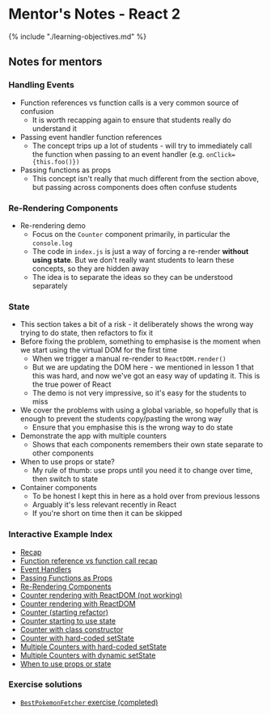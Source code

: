# Mentor's Notes - React 2

{% include "./learning-objectives.md" %}

## Notes for mentors

### Handling Events

- Function references vs function calls is a very common source of confusion
  - It is worth recapping again to ensure that students really do understand it
- Passing event handler function references
  - The concept trips up a lot of students - will try to immediately call the function when passing to an event handler (e.g. `onClick={this.foo()})`
- Passing functions as props
  - This concept isn't really that much different from the section above, but passing across components does often confuse students

### Re-Rendering Components

- Re-rendering demo
  - Focus on the `Counter` component primarily, in particular the `console.log`
  - The code in `index.js` is just a way of forcing a re-render **without using state**. But we don't really want students to learn these concepts, so they are hidden away
  - The idea is to separate the ideas so they can be understood separately

### State

- This section takes a bit of a risk - it deliberately shows the wrong way trying to do state, then refactors to fix it
- Before fixing the problem, something to emphasise is the moment when we start using the virtual DOM for the first time
  - When we trigger a manual re-render to `ReactDOM.render()`
  - But we are updating the DOM here - we mentioned in lesson 1 that this was hard, and now we've got an easy way of updating it. This is the true power of React
  - The demo is not very impressive, so it's easy for the students to miss
- We cover the problems with using a global variable, so hopefully that is enough to prevent the students copy/pasting the wrong way
  - Ensure that you emphasise this is the wrong way to do state
- Demonstrate the app with multiple counters
  - Shows that each components remembers their own state separate to other components
- When to use props or state?
  - My rule of thumb: use props until you need it to change over time, then switch to state
- Container components
  - To be honest I kept this in here as a hold over from previous lessons
  - Arguably it's less relevant recently in React
  - If you're short on time then it can be skipped

### Interactive Example Index

- [Recap](https://codesandbox.io/s/react-2-recap-7zvk9n1950?file=/src/HelloMentor.js)
- [Function reference vs function call recap](https://jsbin.com/xudukezaje/edit?js,console)
- [Event Handlers](https://codesandbox.io/s/event-handlers-cc3h7?file=/src/ClickLogger.js)
- [Passing Functions as Props](https://codesandbox.io/s/passing-functions-as-props-zqlnmo16y3?file=/src/ClickLoggerApp.js)
- [Re-Rendering Components](https://codesandbox.io/s/force-component-re-rendering-llow115pll?file=/src/Counter.js)
- [Counter rendering with ReactDOM (not working)](https://codesandbox.io/s/voqzrx5ny)
- [Counter rendering with ReactDOM](https://codesandbox.io/s/llow115pll)
- [Counter (starting refactor)](https://codesandbox.io/s/pjlro5rop7)
- [Counter starting to use state](https://codesandbox.io/s/42y7xqj700)
- [Counter with class constructor](https://codesandbox.io/s/1oyxx4lzz7)
- [Counter with hard-coded setState](https://codesandbox.io/s/n714vmyk5l)
- [Multiple Counters with hard-coded setState](https://codesandbox.io/s/v8165mq503)
- [Multiple Counters with dynamic setState](https://codesandbox.io/s/qxz27q9y4)
- [When to use props or state](https://codesandbox.io/s/9wl90npk4)

### Exercise solutions

- [`BestPokemonFetcher` exercise (completed)](https://codesandbox.io/s/bestpokemonfetcher-exercise-finishing-point-ght8k?file=/src/BestPokemonFetcher.js)

